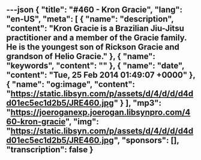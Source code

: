 ---json
{
  "title": "#460 - Kron Gracie",
  "lang": "en-US",
  "meta": [
    {
      "name": "description",
      "content": "Kron Gracie is a Brazilian Jiu-Jitsu practitioner and a member of the Gracie family. He is the youngest son of Rickson Gracie and grandson of Helio Gracie."
    },
    {
      "name": "keywords",
      "content": ""
    },
    {
      "name": "date",
      "content": "Tue, 25 Feb 2014 01:49:07 +0000"
    },
    {
      "name": "og:image",
      "content": "https://static.libsyn.com/p/assets/d/4/d/d/d4dd01ec5ec1d2b5/JRE460.jpg"
    }
  ],
  "mp3": "https://joeroganexp.joerogan.libsynpro.com/460-kron-gracie",
  "img": "https://static.libsyn.com/p/assets/d/4/d/d/d4dd01ec5ec1d2b5/JRE460.jpg",
  "sponsors": [],
  "transcription": false
}
---
<episode-header />

<timemark seconds="0" />

<transcribe-call-to-action />

<episode-footer />